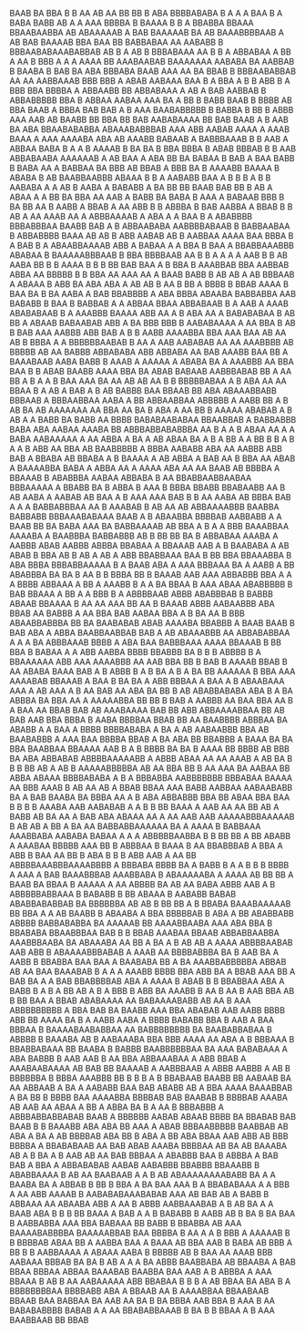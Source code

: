 BAAB BA  BBA  B B  AA AB AA   BB  BB B  ABA BBBBABABA  B   A A A BAA  B  A BABA    BABB AB  A A AAA BBBBA B BAAAA B B A BBABBA   BBAAA  BBAABAABBA AB  ABAAAAAB  A BAB BAAAAAB BA AB    BAAABBBBAAB  A AB    BAB BAAAAB BBA  BAA BB BABBABAA   AA AABABB B BBBAABABAAABABBAB AB B  A AB B BBBABAAA  AA       B B  A ABBABAA A BB  A AA  B BBB  A A A AAAA BB AAABAABAB BAAAAAAA AABABA  BA AABBAB B  BAABA B   BAB BA  ABA BBBABA  BAAB  AAA  AA BA BBAB  B  BBBAABABBAB AA AA AABBAAAB BBB BBB  A ABAB AABAAA BAA B A BBA A  B B ABB  B A BBB BBA BBBBA A ABBAABB BB   ABBABAAA A AB A BAB   AABBAB B ABBABBBBB    BBA     B ABBAA   AABAA AAA BA   A BB  B  BABB BAAB B BBBB AB BBA BAAB   A BBBA BAB BAB  A    B AAA BAABABBBBB B  BABBA B BB  B  ABBB AAA AAB  AB BAABB BB BBA BB BAB  AABABAAAA BB BAB BAAB A  B  AAB BA ABA BBAABABABBA ABAAABABBBAB AAA  ABB AABAB AAAA A  AAAB BAAA A   AAA  AAAABA  ABA AB AAABB BABAAB A BABBBAAAB  B  B AAB A  ABBAA  BABA  B  A A B AAAAB B BA  BA B   BBA BBBA  B ABAB BBBAB B B  AAB   ABBABAABA AAAAAAB A AB BAA A  ABA    BB  BA   BABAA B   BAB A BAA BABB B  BABA  AA A  BABBAA BA BBB AB   BBAB A     BBB BA B AAAABB BAAAA  B ABABA B AB BAABBAABBB   ABAAA B B A  AABABB BAA A  B B  B A  B  B  AABABA A  A   AB B AABA A  BABABB A BA BB     BB BAAB BAB BB   B   AB A ABAA  A A BB BA BBA AA  AAB  A BABB BA BABA B AAA A BABAAB  BBB  B BA BB AA B  AABB A  BBAB A AA    ABB   B B  ABBBA  B    BAB AABBA  A     BBAB B B     AB A AA  AAAB AA A ABBBAAAAB   A  ABA A  A BAA B A   ABABBBB  BBBABBBAA BAABB BAB A B ABBAABABA AABBBBABAAB   B BABBAABAA  B   ABBABBBB BAAA AB AB B ABB  AABAB AB    B  AABBAA AAAA BAA  BBBA B A BAB  B A ABAABBAAAAB ABB  A BABAA A A   BBA B  BAA  A BBABBAAABBB ABABAA  B  BAAAAABBBAAB  B BBA  BBBBAAB AA B B A A   A A  AAB B B AB AABA  BB B B  AAAA    B B B BB BAB   BAA A    B BBA  B   AAABBAB BBA AABBAB ABBA AA BBBBB   B B   BBA  AA AAA AA    A    BAAB BABB B  AB    AB      A   AB  BBBAAB  A ABAAA B ABB BA  ABA ABA A   AB AB B  AA B  BB  A   BBBB  B  BBAB  AAAA B BAA BA  B BA AABA  A BAB   BBABBBB A  ABA BBBA ABAABA BABBABBA  AAB BABABB B BAA  B BABBAB   A A ABBAA BBAA ABBABAAB B A  AAB     A AAAB  ABABABAAB  B A AAABBB  BAAAA ABB  AA A B ABA AA A BABABABAA B AB  BB A ABAAB BABAABAB    ABB A  BA BBB  BBB B AABABAAAA A  AA BBA    B  AB  B BAB AAA AABBB ABB   BAB A B  B AABB AAAABBA BBA AAA BAA   AB AA AB B  BBBA A A  BBBBBBAABAB     B AA A AAB AABABAB AA   AA AAABBBB AB BBBBB AB  AA BABBB  ABBABABA ABB ABBABA AA BAB AAABB BAA BB A BAAABAAB AABA BABB B AAAB  A AAAAA A  ABABA     BA A AAABBB AA BBA BAA B B ABAB BAABB AAAA   BBA  BA  ABAB BABAAB  AABBBABAB BB A AA BB A  B  A A B BAA  AAA  BA AA  AB   AB AA   B  B BBBBBABAA  A B ABA   AA AA BBAA B  A AB    A BAB  A B AB BABBB BAA BBAAB    BB ABA  ABAAABBABB BBBAAB A BBBAABBAA AABA   A BB ABBAABBAA ABBBBB A  AABB   BB  A   B  AB  BA AB AAAAAAA  AA BBA AA BA B  ABA A     AA BB B AAAAA ABABAB A B  AB  A  A BABB BA  BABB AA   BBBB  BABABAABABAA  BBAABBAB  A     BABBABBB BABA  ABA  AABAA  AAABA BB       ABBBABBABABBBA AA  B  A A  B ABAA AA    A  A BABA AABAAAAA A AA ABBA A BA A AB  ABAA BA A B  A BB A   A BB  B B  A B A   A B  ABB AA     BBA   AB  BAABBBBB A BBBA    AABABB ABA AA  AABBB ABB    BAB A BBABA AB  BBABA   A    B BAAAA  A  AB ABBA  A BAB AA B BBA AA ABAB A  BAAAABBA BABA A ABBA  AA   A AAAA ABA AA AA BAAB AB BBBBA A  BBAAAB B ABABBBA AABAA  ABBABA B AA BBABBAABBAABAA BBBAAAAA  A BBABB BA B   ABBA   B  AAA  B     BBBA   BBABB BBABAABB AA B AB AABA   A    AABAB AB BAA A B AAA   AAA    BAB B   B  AA AABA  AB BBBA BAB A A A BABBABBBAA  AA B AAABAB  B AB    AA   AB ABBAAAABBB  BAABBA BABBABB BBBAAABABAAA BAAB A B ABAABBA   BBBBAB AABBABB  A  A  BAAB BB BA  BABA  AAA   BA   BABBAAAAB AB  BBA   A  B A A    BBB BAAABBAA AAAABA    A BAABBBA BABBABBB AB  B BB      BB  BA B     ABBABAA AAABA A AABBB  ABAB AABBB ABBBA BBABAA A BBAAAB AAB A B BAABABA  A AB ABAB B  BBA AB B AB A AB  A  ABB BBABBAAA BAA B   BB BBA BBAAABBA  B  ABA BBBA BBBABBAAAAA  B A BAAB ABA A  AAA BBBAAA   BA  A  AABB  A  BB ABABBBA BA BA B AA  B B BBBA  BB B BAAAB AAB AAA ABBABBB BBA  A A A BBBB ABBAAA A BB   A AAABB B A A   BA    BBAA  B AAA  ABAA ABABBBBB  B    BAB BBAAA  A BB     A  A BBB B A  ABBBBAAB ABBB ABABBBAB     B BABBB   ABAAB BBAAAA   B AA   AA  AAA BB AA B BAAAB   ABBB AABAABBB  ABA BBAB AA BABBB A AA  BBA BAB  AABAA  BBA A B  BA AA  B BBB ABAABBABBBA  BB BA  BAABABAB ABAB  AAAABA  BBABBB A BAAB BAAB B BAB ABA A ABBA BAABBAABBAB BAB A AB ABAAABBB AA ABBABABBAA  A A  A BA  ABBBAAAB   BBBB A  ABA BAA BABBBAAA  AAAA BBAAAB  B BB BBA B  BABAA A  A ABB AABBA BBBB   BBABBB  BA B  B  B ABBBB    B  A  BBAAAAAA ABB AAA  AAAABBB AA  AAB  BBA BB   B BAB B AAAAB  BBAB  B   AA ABABA BAAA BAB  A B ABBB   B  A B   BA A B A BA BB AAAAAA  B  BBA AAA  AAAABAB BBAAAB A BAA B BA BA A ABB  BBBAA   A  BAA A   B ABAABAAA AAA A AB  AAA A B AA BAB AA  ABA BA BB B   AB ABABBABABA ABA B   A BA  ABBBA  BA BBA AA  A AAAAABBA  BB    BB B BAB     A AABBB  AA BAA  BBA AA B  A BAA   AA BBAB BAB AB AAABAAAA BAB  BB  ABB ABBAAAABBAA  BB  AB        BAB AAB BBA   BBBA B AABA BBBBAA  BBAB BB  AA BAABBBB ABBBAA BA ABABB A A BAA A BBBB  BBBBABABA  A BA A AB AABAABBB BBA AB BAABABBB A AAA  BAA  BBBBA BBAB A BA ABA BB BBABBB A  BAAA BA  BA BBA  BAABBAA BBAAAA AAB  B A  B  BBBB  BA BA B AAAA  BB BBBB AB     BBB  BA ABA ABBABAB    ABBBBAAAAABB A ABBB        ABAA   AA    AA   AAAB  A AB BA   B   B B BB    AB A AB B AAAAABBBBBA AB  AA   BBA BB   B AA AAA BA AABAA BB   ABBA ABAAA BBBBABABA A B  A BBBABBA  AABBBBBBB BBBABAA BAAAA AA BBB AAAB B AB    AA AB A BBAB BBAA AAA BABB AABBAA  AABAABABB BA A BAB BAABA BA  BBBA AA A B ABA  ABBABBB BBA    BB ABAA BBA BAA  B B  B  B AAABA AAB AABABAB A A B B BB BAAA A AAB AA AA BB AB  A  BABB AB  BA AA  A  BAB ABA ABAAA AA A  AA   AAB AAB AAAAABBBAAAAAB B  AB AB A BB  A BA AA BABBABBAAAAAA    BA A AAAA   B BABBAAA AAABBABA AABABA  BABAA A  A A ABBBBBAABBA B   B BB    BB A BB ABABB A  AAABAA BBBBB AAA BB  B   ABBBAA   B BAAA B   AA  BBABBBAB  A BBA  A ABB  B BAA   AA BB   B ABA B B  B  ABB   AAB A  AA   BB ABBBBAAABBBAAAABBBB A  BBBABA BBBB BA A  BABB  B A  A B B  B  BBBB A AAA A  BAB BAAABBBAB AAABBABA B  ABAAAAABA A AAAA AB BB BB  A BAAB      BA BBAA  B  AAAAA A AA ABBBB BA  AB AA BABA ABBB AAB   A B ABBBBBABBAAA B  BABABB B BB ABAAA B AABABB BABAB ABABBABABBAB BA  BBBBBBA AB AB B BB BB  A B  BBABA   BAAABAAAAAB BB  BBA A  A  AB BAABB B ABAABA  A BBA BBBBBAB  B  ABA A   BB ABABBABB ABBBB   BABBABABBA  BA AAAAAB BB AAAABBAABA  AAA ABA BBA B BBABABA BBAABBBAA   BAB  B  B  BBAB AAABAA BBAAB    ABBABBAABBA AAABBBAABA BA ABAAABA AA BB  A BA A B   AB AB A AAAA ABBBBAABAB  AAB ABB B ABAAAABBBABAB A   AAAB   AA BBBBABBBA BA B AAB BA  A  AABB B  BBABBA  BAA BAA A BAABABA  BB A BA AAABBABBBBBA  ABBAB AB AA   BAA  BAAABAB B A   A A AAABB BBBB BBA ABB  BA A BBAB AAA BB A BAB BA A    A BAB BBABBBBAB  ABA A AAAA B ABAB B B  BBABBAA ABA A BABB B A B A  BB AB A B A BBB B  ABB  BA AAABB B  AA  B  AA   B  AAB BBA AB   B   BB  BAA     A BBAB ABABAAAA   AA BABAAAABABB AB AA  B AAA ABBBBBBBBB A  BBA  BAB BA BAABB AAA BBA ABABAB AAB AABB BBBB ABB BB AAAA BA B    A AABB AABA A BBBB BABABB BBA B   AAB A  BAA      BBBAA B   BAAAABAABABBAA AA  BABBBBBBBB    BA  BAABABBABAA B ABBBB  B BAAABA  AB   B AABAAABA BBA BBB AAAA AA  ABA   A B BBBAAA B BBABBABAAA  BB BAABA B BABBB BAABBBBBBAA BA AAA BABABAAA A ABA   BABBB B AAB AAB  B  AA BBA ABBAAABAA    A   ABB  BBAB A AAABAABAAAA AB  BAB BB BAAAAB  A  AABBBAAB  A ABBB  AABBB A AB B   BBBBBBA B  BBBA AAABBB BB B B B  A   B    BBABAAB  BAABB BB AABAAB BA AA ABBAAB A BA A  AABABB BAA BAB ABABB AB A BBA  AAAA  BAAABBAB A BA    BB B BBBB BAA AAAABBA BBBBAB  BAB BAABAB B BBBBAB AAABA    AB AAB  AA ABAA A   BB A  ABBA BA B A AA B   BBBABBB A ABBBABBABBABAB BAAB A BBBBBB  AABAB ABAAB BBBB BA     BBABAB BAB BAAB B B  BAAABB ABA    ABA BB  AAA A ABAB BBBAABBBBB  BAABBAB AB  ABA A BA A AB  BBBBAB ABA BB B ABA A BB   ABA BBAA   AAB ABB    AB BBB BBBBA A  BBABABAAB    AA BAB  ABAB AAABA BBBBAA AB BA AB BAAABA  AB A B BA A B AAB AB AA BAB BBBAA  A  ABABBB BAA  B ABBBA A BAB BAB  A BBA A ABBABABAB AABAB    AABABBB BBABBB BBAAABB B ABABBAAAA B  AB  AA BAABAAB A A B AB ABAAAAAAAABABB BA A  A BAABA BA   A ABBAB B BB B BBA   A  BA BAA AAA B A  BBABABAAA A A BBB A AA ABB   AAAAB B AABABABAAABABAB AAA AB BAB AB A BABB B      ABBAAA   AA ABAABA ABB A  AA B  ABBB   AABBAAABAB   A B   AB  BA A A  BAAB ABA B B  B BB BAAA A  BAB A  A B  BABABB B AABB AB B BA   B    BA BAA B  AABBABBA AAA  BBA BABAAA BB BABB B  BBABBA AB AAA  BAAAABABBBBA  BAAAAABBAB BAA     BBBBA  B   AA A   A B   BBB A  AAAAAB B B  BBBBAB ABAA BB A  AABBA BAA A BAAA AB BBA AAB B BABA AB   BBB A BB  B B AABBAAAA A  ABAAA  AABA B BBBBB AB B BAA     AA AAAB BBB   AABAAA BBBAB BA  BA B  AB A  A   A  BA ABBB BAABBABA AB BBAABA A BAB BBAA BBBAA ABBAA BAAABAB BAABBA BAA  AAB A B ABBBA  A  AAA BBAAA B   AB B AA AABAAAAA ABB BBABAA  B  B  B   A AB BBAA BA ABA  B A BBBBBBBBAA BBBBABB  ABA A BBAAB AA  B   AAAABBAA  BBAABAAB BBAAB BAA BABBAA BA AAB AA BA   B BA BBBA AAB BBA B AAA  B AA   BABABABBBB BABAB A A AA   BBABABBAAAB B   BA  B B  BBAA A B AAA  BAABBAAB  BB       BBAB 